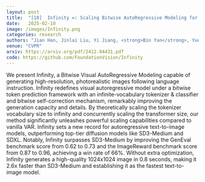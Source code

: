 ```yaml
---
layout: post
title:  "[10]  Infinity ∞: Scaling Bitwise AutoRegressive Modeling for High-Resolution Image Synthesis"
date:   2025-02-10
image: /images/Infinity.png
categories: research
authors: "Jian Han, Jinlai Liu, Yi Jiang, <strong>Bin Yan</strong>, Yuqi Zhang, Zehuan Yuan, Bingyue Peng, Xiaobing Liu"
venue: "CVPR"
arxiv: https://arxiv.org/pdf/2412.04431.pdf
code: https://github.com/FoundationVision/Infinity
---
```


We present Infinity, a Bitwise Visual AutoRegressive Modeling capable of generating high-resolution, photorealistic images following language instruction. Infinity redefines visual autoregressive model under a bitwise token prediction framework with an infinite-vocabulary tokenizer & classifier and bitwise self-correction mechanism, remarkably improving the generation capacity and details. By theoretically scaling the tokenizer vocabulary size to infinity and concurrently scaling the transformer size, our method significantly unleashes powerful scaling capabilities compared to vanilla VAR. Infinity sets a new record for autoregressive text-to-image models, outperforming top-tier diffusion models like SD3-Medium and SDXL. Notably, Infinity surpasses SD3-Medium by improving the GenEval benchmark score from 0.62 to 0.73 and the ImageReward benchmark score from 0.87 to 0.96, achieving a win rate of 66%. Without extra optimization, Infinity generates a high-quality 1024x1024 image in 0.8 seconds, making it 2.6x faster than SD3-Medium and establishing it as the fastest text-to-image model.